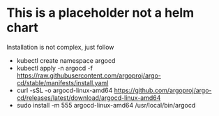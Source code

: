 # This is a placeholder not a helm chart

Installation is not complex, just follow

* kubectl create namespace argocd
* kubectl apply -n argocd -f https://raw.githubusercontent.com/argoproj/argo-cd/stable/manifests/install.yaml
* curl -sSL -o argocd-linux-amd64 https://github.com/argoproj/argo-cd/releases/latest/download/argocd-linux-amd64
* sudo install -m 555 argocd-linux-amd64 /usr/local/bin/argocd
